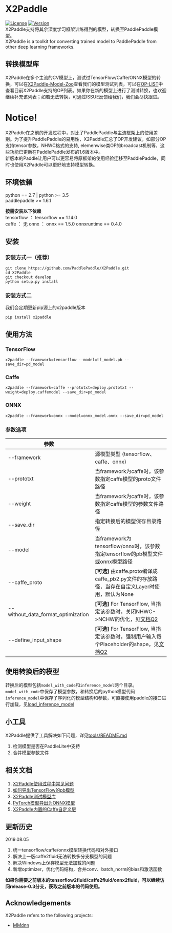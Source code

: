 # X2Paddle
[![License](https://img.shields.io/badge/license-Apache%202-blue.svg)](LICENSE)
[![Version](https://img.shields.io/github/release/PaddlePaddle/X2Paddle.svg)](https://github.com/PaddlePaddle/X2Paddle/releases)  
X2Paddle支持将其余深度学习框架训练得到的模型，转换至PaddlePaddle模型。  
X2Paddle is a toolkit for converting trained model to PaddlePaddle from other deep learning frameworks.

## 转换模型库
X2Paddle在多个主流的CV模型上，测试过TensorFlow/Caffe/ONNX模型的转换，可以在[X2Paddle-Model-Zoo](x2paddle_model_zoo.md)查看我们的模型测试列表，可以在[OP-LIST](op_list.md)中查看目前X2Paddle支持的OP列表。如果你在新的模型上进行了测试转换，也欢迎继续补充该列表；如若无法转换，可通过ISSUE反馈给我们，我们会尽快跟进。

# Notice!
X2Paddle在之前的开发过程中，对比了PaddlePaddle与主流框架上的使用差别。为了提升PaddlePaddle的易用性，X2Paddle汇总了OP开发建议，如部分OP支持tensor参数，NHWC格式的支持, elemenwise类OP的broadcast机制等，这些功能已更新在PaddlePaddle发布的1.6版本中。  
新版本的Paddle让用户可以更容易将原框架的使用经验迁移至PaddlePaddle，同时也使用X2Paddle可以更好地支持模型转换。

## 环境依赖

python == 2.7 | python >= 3.5  
paddlepaddle >= 1.6.1  

**按需安装以下依赖**  
tensorflow ： tensorflow == 1.14.0  
caffe ： 无
onnx ： onnx == 1.5.0  onnxruntime == 0.4.0  

## 安装
### 安装方式一（推荐）
```
git clone https://github.com/PaddlePaddle/X2Paddle.git
cd X2Paddle
git checkout develop
python setup.py install
```

### 安装方式二
我们会定期更新pip源上的x2paddle版本
```
pip install x2paddle
```
## 使用方法
### TensorFlow
```
x2paddle --framework=tensorflow --model=tf_model.pb --save_dir=pd_model
```
### Caffe
```
x2paddle --framework=caffe --prototxt=deploy.prototxt --weight=deploy.caffemodel --save_dir=pd_model
```
### ONNX
```
x2paddle --framework=onnx --model=onnx_model.onnx --save_dir=pd_model
```
### 参数选项
| 参数 | |
|----------|--------------|
|--framework | 源模型类型 (tensorflow、caffe、onnx) |
|--prototxt | 当framework为caffe时，该参数指定caffe模型的proto文件路径 |
|--weight | 当framework为caffe时，该参数指定caffe模型的参数文件路径 |
|--save_dir | 指定转换后的模型保存目录路径 |
|--model | 当framework为tensorflow/onnx时，该参数指定tensorflow的pb模型文件或onnx模型路径 |
|--caffe_proto | **[可选]** 由caffe.proto编译成caffe_pb2.py文件的存放路径，当存在自定义Layer时使用，默认为None |
|--without_data_format_optimization | **[可选]** For TensorFlow, 当指定该参数时，关闭NHWC->NCHW的优化，见[文档Q2](FAQ.md) |
|--define_input_shape | **[可选]** For TensorFlow, 当指定该参数时，强制用户输入每个Placeholder的shape，见[文档Q2](FAQ.md) |


## 使用转换后的模型
转换后的模型包括`model_with_code`和`inference_model`两个目录。  
`model_with_code`中保存了模型参数，和转换后的python模型代码  
`inference_model`中保存了序列化的模型结构和参数，可直接使用paddle的接口进行加载，见[load_inference_model](https://www.paddlepaddle.org.cn/documentation/docs/zh/1.5/api_guides/low_level/inference.html#api-guide-inference)

## 小工具
X2Paddle提供了工具解决如下问题，详见[tools/README.md](tools/README.md)
1. 检测模型是否在PaddleLite中支持  
2. 合并模型参数文件

## 相关文档
1. [X2Paddle使用过程中常见问题](FAQ.md)  
2. [如何导出TensorFlow的pb模型](export_tf_model.md)
3. [X2Paddle测试模型库](x2paddle_model_zoo.md)  
4. [PyTorch模型导出为ONNX模型](pytorch_to_onnx.md)
5. [X2Paddle内置的Caffe自定义层](caffe_custom_layer.md)

## 更新历史
2019.08.05  
1. 统一tensorflow/caffe/onnx模型转换代码和对外接口
2. 解决上一版caffe2fluid无法转换多分支模型的问题
3. 解决Windows上保存模型无法加载的问题
4. 新增optimizer，优化代码结构，合并conv、batch_norm的bias和激活函数  

**如果你需要之前版本的tensorflow2fluid/caffe2fluid/onnx2fluid，可以继续访问release-0.3分支，获取之前版本的代码使用。**


## Acknowledgements

X2Paddle refers to the following projects:
- [MMdnn](https://github.com/microsoft/MMdnn)
